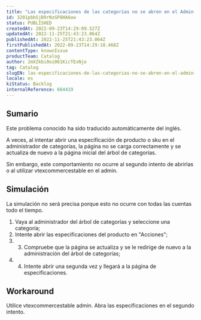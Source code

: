 ```yaml
---
title: "Las especificaciones de las categorías no se abren en el Admin al primer intento"
id: 3201pbbSjB9rNzGP8HA6ow
status: PUBLISHED
createdAt: 2022-09-23T14:29:09.527Z
updatedAt: 2022-11-25T21:43:23.064Z
publishedAt: 2022-11-25T21:43:23.064Z
firstPublishedAt: 2022-09-23T14:29:10.468Z
contentType: knownIssue
productTeam: Catalog
author: 2mXZkbi0oi061KicTExNjo
tag: Catalog
slugEN: las-especificaciones-de-las-categorias-no-se-abren-en-el-admin-al-primer-intento
locale: es
kiStatus: Backlog
internalReference: 664419
---
```


## Sumario

<div class="alert alert-info">
  <p>Este problema conocido ha sido traducido automáticamente del inglés.</p>
</div>


A veces, al intentar abrir una especificación de producto o sku en el administrador de categorías, la página no se carga correctamente y se actualiza de nuevo a la página inicial del árbol de categorías.

Sin embargo, este comportamiento no ocurre al segundo intento de abrirlas o al utilizar vtexcommercestable en el admin.




## Simulación


La simulación no será precisa porque esto no ocurre con todas las cuentas todo el tiempo.

1. Vaya al administrador del árbol de categorías y seleccione una categoría;
2. Intente abrir las especificaciones del producto en "Acciones";
3. 3. Compruebe que la página se actualiza y se le redirige de nuevo a la administración del árbol de categorías;
4. 4. Intente abrir una segunda vez y llegará a la página de especificaciones.



## Workaround


Utilice vtexcommercestable admin.
Abra las especificaciones en el segundo intento.

